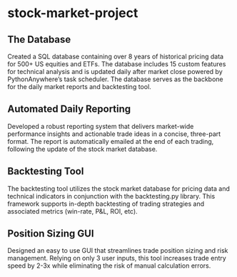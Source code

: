 # stock-market-project

## The Database
Created a SQL database containing over 8 years of historical pricing data for 500+ US equities and ETFs. The database includes 15 custom features for technical analysis and is updated daily after market close powered by PythonAnywhere’s task scheduler. The database serves as the backbone for the daily market reports and backtesting tool.

## Automated Daily Reporting
Developed a robust reporting system that delivers market-wide performance insights and actionable trade ideas in a concise, three-part format. The report is automatically emailed at the end of each trading, following the update of the stock market database.

## Backtesting Tool
The backtesting tool utilizes the stock market database for pricing data and technical indicators in conjunction with the backtesting.py library. This framework supports in-depth backtesting of trading strategies and associated metrics (win-rate, P&L, ROI, etc).

## Position Sizing GUI
Designed an easy to use GUI that streamlines trade position sizing and risk management. Relying on only 3 user inputs, this tool increases trade entry speed by 2-3x while eliminating the risk of manual calculation errors.
